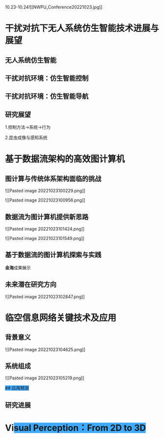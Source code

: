 10.23-10.24![[NWPU_Conference20221023.jpg]]

# 干扰对抗下无人系统仿生智能技术进展与展望
## 无人系统仿生智能
## 干扰对抗环境：仿生智能控制
## 干扰对抗环境：仿生智能导航
## 研究展望
1.控制方法->系统->行为

2.昆虫成像与感知系统

# 基于数据流架构的高效图计算机
## 图计算与传统体系架构面临的挑战
![[Pasted image 20221023100229.png]]

![[Pasted image 20221023100956.png]]

## 数据流为图计算机提供新思路
![[Pasted image 20221023101424.png]]

![[Pasted image 20221023101549.png]]
## 基于数据流的图计算机探索与实践

**金海**成果展示

## 未来潜在研究方向

![[Pasted image 20221023102847.png]]

# 临空信息网络关键技术及应用

## 背景意义
![[Pasted image 20221023104625.png]]

## 系统组成
![[Pasted image 20221023105219.png]]

<span style="background:#40a9ff">## 应用预测</span>

## 研究进展

# Vi<span style="background:#40a9ff">sual Perception：From 2D to 3D</span>
